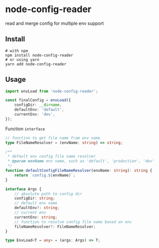 # node-config-reader
read and merge config for multiple env support

## Install

```shell
# with npm
npm install node-config-reader
# or using yarn
yarn add node-config-reader
```

## Usage

```typescript
import envLoad from 'node-config-reader';

const finalConfig = envLoad({
    configDir: __dirname,
    defaultEnv: 'default',
    currentEnv: 'dev',
});
```

Function `interface`

```typescript
// function to get file name from env name
type FileNameResolver = (envName: string) => string;

/**
 * default env config file name resolver
 * @param envName env name, such as 'default', 'production', 'dev'
 */
function defaultConfigFileNameResolver(envName: string): string {
    return `config.${envName}`;
}

interface Args {
    // absolute path to config dir
    configDir: string;
    // default env name
    defaultEnv?: string;
    // current env
    currentEnv: string;
    // function to resolve config file name based on env
    fileNameResolver?: FileNameResolver;
}

type EnvLoad<T = any> = (args: Args) => T;

```